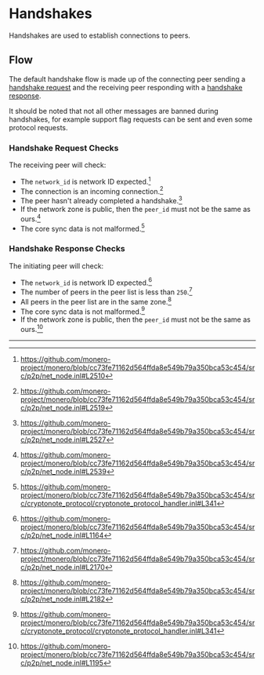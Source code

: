 # Handshakes

Handshakes are used to establish connections to peers.

## Flow

The default handshake flow is made up of the connecting peer sending a [handshake request](../levin/admin.md#handshake-request) and the
receiving peer responding with a [handshake response](../levin/admin.md#handshake-response).

It should be noted that not all other messages are banned during handshakes, for example support flag requests can be sent and even some protocol
requests.

### Handshake Request Checks

The receiving peer will check:

- The `network_id` is network ID expected.[^network-id]
- The connection is an incoming connection.[^req-incoming-only]
- The peer hasn't already completed a handshake.[^double-handshake]
- If the network zone is public, then the `peer_id` must not be the same as ours.[^same-peer-id]
- The core sync data is not malformed.[^core-sync-data-checks]

### Handshake Response Checks

The initiating peer will check:

- The `network_id` is network ID expected.[^res-network-id]
- The number of peers in the peer list is less than `250`.[^max-peer-list-res]
- All peers in the peer list are in the same zone.[^peers-all-in-same-zone]
- The core sync data is not malformed.[^core-sync-data-checks]
- If the network zone is public, then the `peer_id` must not be the same as ours.[^same-peer-id-res]

---

[^network-id]: <https://github.com/monero-project/monero/blob/cc73fe71162d564ffda8e549b79a350bca53c454/src/p2p/net_node.inl#L2510>

[^req-incoming-only]: <https://github.com/monero-project/monero/blob/cc73fe71162d564ffda8e549b79a350bca53c454/src/p2p/net_node.inl#L2519>

[^double-handshake]: <https://github.com/monero-project/monero/blob/cc73fe71162d564ffda8e549b79a350bca53c454/src/p2p/net_node.inl#L2527>

[^same-peer-id]: <https://github.com/monero-project/monero/blob/cc73fe71162d564ffda8e549b79a350bca53c454/src/p2p/net_node.inl#L2539>

[^core-sync-data-checks]: <https://github.com/monero-project/monero/blob/cc73fe71162d564ffda8e549b79a350bca53c454/src/cryptonote_protocol/cryptonote_protocol_handler.inl#L341>

[^res-network-id]: <https://github.com/monero-project/monero/blob/cc73fe71162d564ffda8e549b79a350bca53c454/src/p2p/net_node.inl#L1164>

[^max-peer-list-res]: <https://github.com/monero-project/monero/blob/cc73fe71162d564ffda8e549b79a350bca53c454/src/p2p/net_node.inl#L2170>

[^peers-all-in-same-zone]: <https://github.com/monero-project/monero/blob/cc73fe71162d564ffda8e549b79a350bca53c454/src/p2p/net_node.inl#L2182>

[^same-peer-id-res]: <https://github.com/monero-project/monero/blob/cc73fe71162d564ffda8e549b79a350bca53c454/src/p2p/net_node.inl#L1195>
